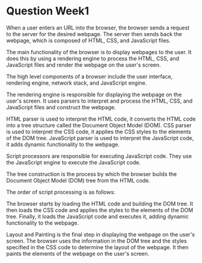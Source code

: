 # Question Week1 



When a user enters an URL into the browser, the browser sends a request to the server for the desired webpage. The server then sends back the webpage, which is composed of HTML, CSS, and JavaScript files.

The main functionality of the browser is to display webpages to the user. It does this by using a rendering engine to process the HTML, CSS, and JavaScript files and render the webpage on the user's screen.

The high level components of a browser include the user interface, rendering engine, network stack, and JavaScript engine.

The rendering engine is responsible for displaying the webpage on the user's screen. It uses parsers to interpret and process the HTML, CSS, and JavaScript files and construct the webpage.

HTML parser is used to interpret the HTML code, it converts the HTML code into a tree structure called the Document Object Model (DOM). CSS parser is used to interpret the CSS code, it applies the CSS styles to the elements of the DOM tree. JavaScript parser is used to interpret the JavaScript code, it adds dynamic functionality to the webpage.

Script processors are responsible for executing JavaScript code. They use the JavaScript engine to execute the JavaScript code.

The tree construction is the process by which the browser builds the Document Object Model (DOM) tree from the HTML code.

The order of script processing is as follows:

The browser starts by loading the HTML code and building the DOM tree.
It then loads the CSS code and applies the styles to the elements of the DOM tree.
Finally, it loads the JavaScript code and executes it, adding dynamic functionality to the webpage.

Layout and Painting is the final step in displaying the webpage on the user's screen. The browser uses the information in the DOM tree and the styles specified in the CSS code to determine the layout of the webpage. It then paints the elements of the webpage on the user's screen.

